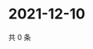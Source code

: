 # 2021-12-10

共 0 条

<!-- BEGIN WEIBO -->
<!-- 最后更新时间 Fri Dec 10 2021 09:51:40 GMT+0800 (China Standard Time) -->

<!-- END WEIBO -->
